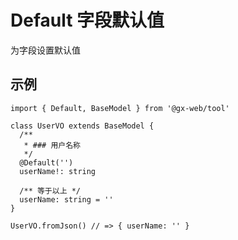 # Default 字段默认值 <Badge text="1.1.0" />

为字段设置默认值

## 示例

```ts{7}
import { Default, BaseModel } from '@gx-web/tool'

class UserVO extends BaseModel {
  /**
   * ### 用户名称
   */
  @Default('')
  userName!: string

  /** 等于以上 */
  userName: string = ''
}

UserVO.fromJson() // => { userName: '' }
```
